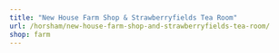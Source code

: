 ```yaml
---
title: "New House Farm Shop & Strawberryfields Tea Room"
url: /horsham/new-house-farm-shop-and-strawberryfields-tea-room/
shop: farm
---
```

